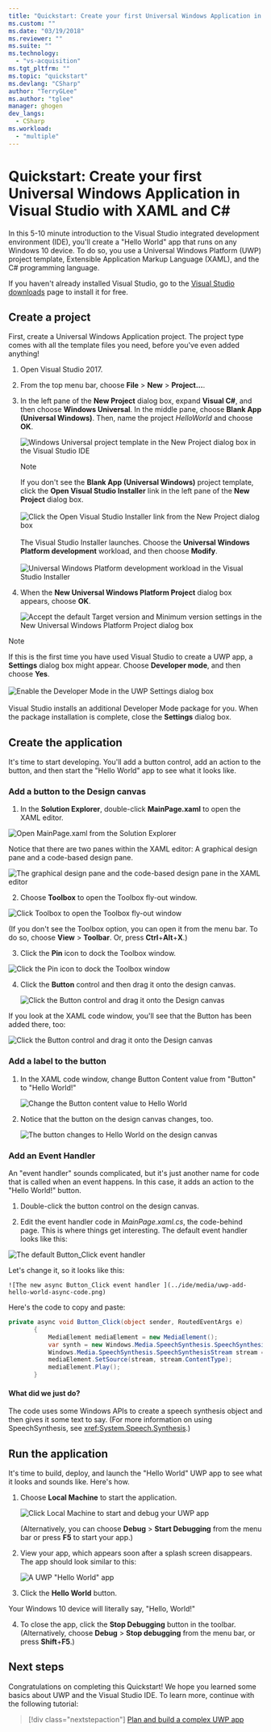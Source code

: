 ```yaml
---
title: "Quickstart: Create your first Universal Windows Application in Visual Studio with XAML and C# | Microsoft Docs"
ms.custom: ""
ms.date: "03/19/2018"
ms.reviewer: ""
ms.suite: ""
ms.technology:
  - "vs-acquisition"
ms.tgt_pltfrm: ""
ms.topic: "quickstart"
ms.devlang: "CSharp"
author: "TerryGLee"
ms.author: "tglee"
manager: ghogen
dev_langs:
  - CSharp
ms.workload:
  - "multiple"
---
```

# Quickstart: Create your first Universal Windows Application in Visual Studio with XAML and C&#35;

In this 5-10 minute introduction to the Visual Studio integrated development environment (IDE), you'll create a "Hello World" app that runs on any Windows 10 device. To do so, you use a Universal Windows Platform (UWP) project template, Extensible Application Markup Language (XAML), and the C# programming language.

If you haven't already installed Visual Studio, go to the [Visual Studio downloads](https://aka.ms/vsdownload?utm_source=mscom&utm_campaign=msdocs) page to install it for free.

## Create a project

First, create a Universal Windows Application project. The project type comes with all the template files you need, before you've even added anything!

1. Open Visual Studio 2017.

2. From the top menu bar, choose **File** > **New** > **Project...**.

3. In the left pane of the **New Project** dialog box, expand **Visual C#**, and then choose **Windows Universal**. In the middle pane, choose **Blank App (Universal Windows)**. Then, name the project *HelloWorld* and choose **OK**.

   ![Windows Universal project template in the New Project dialog box in the Visual Studio IDE](../ide/media/new-project-csharp-uwp-helloworld.png)

   > [!NOTE]
   > If you don't see the **Blank App (Universal Windows)** project template, click the **Open Visual Studio Installer** link in the left pane of the **New Project** dialog box.<br><br>![Click the Open Visual Studio Installer link from the New Project dialog box](../ide/media/vb-open-visual-studio-installer-hello-world.png)<br><br>The Visual Studio Installer launches. Choose the **Universal Windows Platform development** workload, and then choose **Modify**.<br><br>![Universal Windows Platform development workload in the Visual Studio Installer](../ide/media/uwp-dev-workload.png)

4. When the **New Universal Windows Platform Project** dialog box appears, choose **OK**.

   ![Accept the default Target version and Minimum version settings in the New Universal Windows Platform Project dialog box](../ide/media/new-uwp-project-target-minver-dialog.png)

  > [!NOTE]
  > If this is the first time you have used Visual Studio to create a UWP app, a **Settings** dialog box might appear. Choose **Developer mode**, and then choose **Yes**.<br><br>
 ![Enable the Developer Mode in the UWP Settings dialog box](../ide/media/enable-developer-mode.png)<br><br>Visual Studio installs an additional Developer Mode package for you. When the package installation is complete, close the **Settings** dialog box.

## Create the application

It's time to start developing. You'll add a button control, add an action to the button, and then start the "Hello World" app to see what it looks like.

### Add a button to the Design canvas

1. In the **Solution Explorer**, double-click **MainPage.xaml** to open the XAML editor.

  ![Open MainPage.xaml from the Solution Explorer ](../ide/media/uwp-solution-explorer-MainPage-xaml.png)

  Notice that there are two panes within the XAML editor: A graphical design pane and a code-based design pane.

  ![The graphical design pane and the code-based design pane in the XAML editor](../ide/media/uwp-xaml-editor.png)

2. Choose **Toolbox** to open the Toolbox fly-out window.

  ![Click Toolbox to open the Toolbox fly-out window](../ide/media/uwp-toolbox.png)

  (If you don't see the Toolbox option, you can open it from the menu bar. To do so, choose **View** > **Toolbar**. Or, press **Ctrl**+**Alt**+**X**.)

3. Click the **Pin** icon to dock the Toolbox window.

  ![Click the Pin icon to dock the Toolbox window](../ide/media/uwp-toolbox-autohide.png)

4. Click the **Button** control and then drag it onto the design canvas.

   ![Click the Button control and drag it onto the Design canvas](../ide/media/uwp-toolbox-add-button-control.png)

  If you look at the XAML code window, you'll see that the Button has been added there, too:

  ![Click the Button control and drag it onto the Design canvas](../ide/media/uwp-xaml-control-code-window.png)

### Add a label to the button

1. In the XAML code window, change Button Content value from "Button" to "Hello World!"

   ![Change the Button content value to Hello World](../ide/media/uwp-change-button-text-in-xaml-code-window.png)

2. Notice that the button on the design canvas changes, too.

   ![The button changes to Hello World on the design canvas](../ide/media/uwp-button-text-change-in-design-canvas.png)

### Add an Event Handler

An "event handler" sounds complicated, but it's just another name for code that is called when an event happens. In this case, it adds an action to the "Hello World!" button.

1. Double-click the button control on the design canvas.

2.  Edit the event handler code in *MainPage.xaml.cs*, the code-behind page. This is where things get interesting. The default event handler looks like this:

   ![The default Button_Click event handler ](../ide/media/uwp-button-click-code.png)

 Let's change it, so it looks like this:

    ![The new async Button_Click event handler ](../ide/media/uwp-add-hello-world-async-code.png)

  Here's the code to copy and paste:

  ```C#
  private async void Button_Click(object sender, RoutedEventArgs e)
         {
             MediaElement mediaElement = new MediaElement();
             var synth = new Windows.Media.SpeechSynthesis.SpeechSynthesizer();
             Windows.Media.SpeechSynthesis.SpeechSynthesisStream stream = await synth.SynthesizeTextToStreamAsync("Hello, World!");
             mediaElement.SetSource(stream, stream.ContentType);
             mediaElement.Play();
         }
  ```

#### What did we just do?

The code uses some Windows APIs to create a speech synthesis object and then gives it some text to say. (For more information on using SpeechSynthesis, see  <xref:System.Speech.Synthesis>.)

## Run the application

It's time to build, deploy, and launch the "Hello World" UWP app to see what it looks and sounds like. Here's how.

1. Choose **Local Machine** to start the application.

   ![Click Local Machine to start and debug your UWP app](../ide/media/uwp-start-or-debug.png "Click Local Machine to start and debug your UWP app")

   (Alternatively, you can choose **Debug** > **Start Debugging** from the menu bar or press **F5** to start your app.)

2. View your app, which appears soon after a splash screen disappears. The app should look similar to this:

   ![A UWP "Hello World" app](../ide/media/uwp-hello-world-app.png)

3. Click the **Hello World** button.

 Your Windows 10 device will literally say, "Hello, World!"

4. To close the app, click the **Stop Debugging** button in the toolbar. (Alternatively, choose **Debug** > **Stop debugging** from the menu bar, or press **Shift**+**F5**.)

## Next steps

Congratulations on completing this Quickstart! We hope you learned some basics about UWP and the Visual Studio IDE. To learn more, continue with the following tutorial:

> [!div class="nextstepaction"]
> [Plan and build a complex UWP app](/windows/uwp/get-started/plan-your-app)
